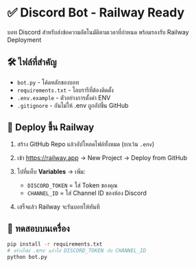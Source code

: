 # ✅ Discord Bot - Railway Ready

บอท Discord สำหรับส่งข้อความอัตโนมัติตามเวลาที่กำหนด พร้อมรองรับ Railway Deployment

## 🛠 ไฟล์ที่สำคัญ

- `bot.py` - โค้ดหลักของบอท
- `requirements.txt` - ไลบรารีที่ต้องติดตั้ง
- `.env.example` - ตัวอย่างการตั้งค่า ENV
- `.gitignore` - กันไม่ให้ .env ถูกอัปขึ้น GitHub

## 🚀 Deploy ขึ้น Railway

1. สร้าง GitHub Repo แล้วอัปโหลดไฟล์ทั้งหมด (ยกเว้น `.env`)
2. เข้า https://railway.app → New Project → Deploy from GitHub
3. ไปที่แท็บ **Variables** → เพิ่ม:
   - `DISCORD_TOKEN` = ใส่ Token ของคุณ
   - `CHANNEL_ID` = ใส่ Channel ID ของห้อง Discord

4. เสร็จแล้ว Railway จะรันบอทให้ทันที

## 🧪 ทดสอบบนเครื่อง

```bash
pip install -r requirements.txt
# สร้างไฟล์ .env แล้วใส่ DISCORD_TOKEN กับ CHANNEL_ID
python bot.py
```

